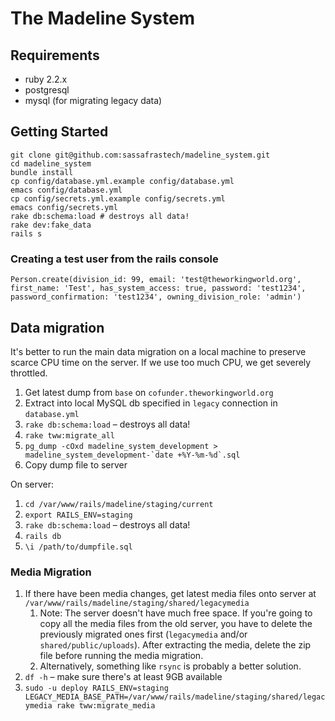 # The Madeline System

## Requirements
* ruby 2.2.x
* postgresql
* mysql (for migrating legacy data)

## Getting Started
    git clone git@github.com:sassafrastech/madeline_system.git
    cd madeline_system
    bundle install
    cp config/database.yml.example config/database.yml
    emacs config/database.yml
    cp config/secrets.yml.example config/secrets.yml
    emacs config/secrets.yml
    rake db:schema:load # destroys all data!
    rake dev:fake_data
    rails s

### Creating a test user from the rails console
    Person.create(division_id: 99, email: 'test@theworkingworld.org', first_name: 'Test', has_system_access: true, password: 'test1234', password_confirmation: 'test1234', owning_division_role: 'admin')

## Data migration
It's better to run the main data migration on a local machine to preserve scarce CPU time on the server. If we use too much CPU, we get severely throttled.

1. Get latest dump from `base` on `cofunder.theworkingworld.org`
2. Extract into local MySQL db specified in `legacy` connection in `database.yml`
3. `rake db:schema:load` – destroys all data!
4. `rake tww:migrate_all`
5. ``pg_dump -cOxd madeline_system_development > madeline_system_development-`date +%Y-%m-%d`.sql``
6. Copy dump file to server

On server:

1.  `cd /var/www/rails/madeline/staging/current`
2.  `export RAILS_ENV=staging`
3.  `rake db:schema:load` – destroys all data!
4.  `rails db`
5.  `\i /path/to/dumpfile.sql`

### Media Migration

1.  If there have been media changes, get latest media files onto server at `/var/www/rails/madeline/staging/shared/legacymedia`
    1. Note: The server doesn't have much free space. If you're going to copy all the media files from the old server, you have to delete the previously migrated ones first (`legacymedia` and/or `shared/public/uploads`). After extracting the media, delete the zip file before running the media migration.
    2. Alternatively, something like `rsync` is probably a better solution.
2.  `df -h` – make sure there's at least 9GB available
3.  `sudo -u deploy RAILS_ENV=staging LEGACY_MEDIA_BASE_PATH=/var/www/rails/madeline/staging/shared/legacymedia rake tww:migrate_media`
